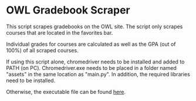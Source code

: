 # OWL Gradebook Scraper

This script scrapes gradebooks on the OWL site. The script only scrapes courses that are located in the favorites bar. 

Individual grades for courses are calculated as well as the GPA (out of 100%) of all scraped courses.

If using this script alone, chromedriver needs to be installed and added to PATH (on PC). Chromedriver.exe needs to be placed in a folder named "assets" in the same location as "main.py".
In addition, the required libraries need to be installed.

Otherwise, the executable file can be found [here](https://drive.google.com/file/d/1dWYsOodsIPiDXk3zRwSLUvVnGOqSO4Eq/view?usp=sharing).